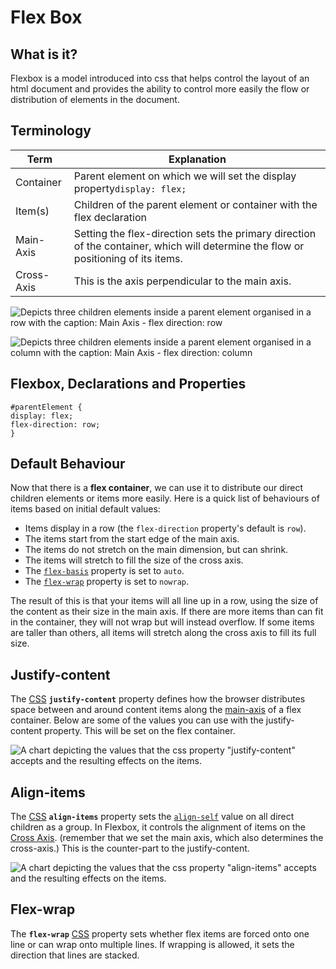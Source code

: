 # Flex Box
## What is it?
Flexbox is a model introduced into css that helps control the layout of an html document and provides the ability to control more easily the flow or distribution of elements in the document.
## Terminology
|Term| Explanation  |
|--|--|
| Container  | Parent element on which we will set the display property`display: flex;`  |
| Item(s)   | Children of the parent element or container with the flex declaration |
| Main-Axis  | Setting the flex-direction sets the primary direction of the container, which will determine the flow or positioning of its items.  |
| Cross-Axis  | This is the axis perpendicular to the main axis. |
 
 ![Depicts three children elements inside a parent element organised in a row with the caption: Main Axis - flex direction: row](https://developer.mozilla.org/en-US/docs/Web/CSS/CSS_Flexible_Box_Layout/Basic_Concepts_of_Flexbox/basics1.png)

![Depicts three children elements inside a parent element organised in a column with the caption: Main Axis - flex direction: column](https://developer.mozilla.org/en-US/docs/Web/CSS/CSS_Flexible_Box_Layout/Basic_Concepts_of_Flexbox/basics2.png)


## Flexbox, Declarations and Properties

    #parentElement {
    display: flex;
    flex-direction: row;
    }
##  Default Behaviour
Now that there is a **flex container**, we can use it to distribute our direct children elements or items more easily.  Here is a quick list of behaviours of items based on initial default values:
-   Items display in a row (the  `flex-direction`  property's default is  `row`).
-   The items start from the start edge of the main axis.
-   The items do not stretch on the main dimension, but can shrink.
-   The items will stretch to fill the size of the cross axis.
-   The  [`flex-basis`](https://developer.mozilla.org/en-US/docs/Web/CSS/flex-basis)  property is set to  `auto`.
-   The  [`flex-wrap`](https://developer.mozilla.org/en-US/docs/Web/CSS/flex-wrap)  property is set to  `nowrap`.

The result of this is that your items will all line up in a row, using the size of the content as their size in the main axis. If there are more items than can fit in the container, they will not wrap but will instead overflow. If some items are taller than others, all items will stretch along the cross axis to fill its full size.

## Justify-content
The [CSS](https://developer.mozilla.org/en-US/docs/Web/CSS)  **`justify-content`** property defines how the browser distributes space between and around content items along the [main-axis](https://developer.mozilla.org/en-US/docs/Glossary/Main_Axis) of a flex container.  Below are some of the values you can use with the justify-content property.  This will be set on the flex container.

![A chart depicting the values that the css property "justify-content" accepts and the resulting effects on the items.](http://www.w3.org/TR/css3-flexbox/images/flex-pack.svg)


## Align-items
The [CSS](https://developer.mozilla.org/en-US/docs/Web/CSS)  **`align-items`** property sets the [`align-self`](https://developer.mozilla.org/en-US/docs/Web/CSS/align-self) value on all direct children as a group. In Flexbox, it controls the alignment of items on the [Cross Axis](https://developer.mozilla.org/en-US/docs/Glossary/Cross_Axis).  (remember that we set the main axis, which also determines the cross-axis.)  This is the counter-part to the justify-content.
    
![A chart depicting the values that the css property "align-items" accepts and the resulting effects on the items.](https://css-tricks.com/wp-content/uploads/2019/10/flex-align.svg)

## Flex-wrap
The **`flex-wrap`**  [CSS](https://developer.mozilla.org/en-US/docs/Web/CSS) property sets whether flex items are forced onto one line or can wrap onto multiple lines. If wrapping is allowed, it sets the direction that lines are stacked.
